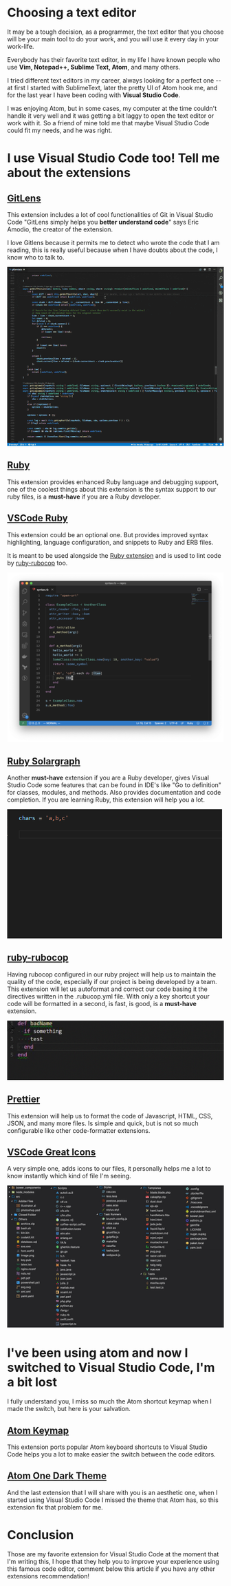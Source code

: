 # Choosing a text editor

It may be a tough decision, as a programmer, the text editor that you choose will be your main tool to do your work, and you will use it every day in your work-life.

Everybody has their favorite text editor, in my life I have known people who use **Vim, Notepad++, Sublime Text, Atom**, and many others.

I tried different text editors in my career, always looking for a perfect one -- at first I started with SublimeText, later the pretty UI of Atom hook me, and for the last year I have been coding with **Visual Studio Code**.

I was enjoying Atom, but in some cases, my computer at the time couldn't handle it very well and it was getting a bit laggy to open the text editor or work with it. So a friend of mine told me that maybe Visual Studio Code could fit my needs, and he was right.

# I use Visual Studio Code too! Tell me about the extensions

## [GitLens](https://marketplace.visualstudio.com/items?itemName=eamodio.gitlens)

This extension includes a lot of cool functionalities of Git in Visual Studio Code "GitLens simply helps you **better understand code**" says Eric Amodio, the creator of the extension.

I love Gitlens because it permits me to detect who wrote the code that I am reading, this is really useful because when I have doubts about the code, I know who to talk to.

![Gitlens](images/gitlens-preview.gif)

## [Ruby](https://marketplace.visualstudio.com/items?itemName=rebornix.Ruby)

This extension provides enhanced Ruby language and debugging support, one of the coolest things about this extension is the syntax support to our ruby files, is a **must-have** if you are a Ruby developer.

## [VSCode Ruby](https://marketplace.visualstudio.com/items?itemName=wingrunr21.vscode-ruby)

This extension could be an optional one. But provides improved syntax highlighting, language configuration, and snippets to Ruby and ERB files.

It is meant to be used alongside the [Ruby extension](https://marketplace.visualstudio.com/items?itemName=rebornix.Ruby) and is used to lint code by [ruby-rubocop](https://marketplace.visualstudio.com/items?itemName=misogi.ruby-rubocop) too.

![VSCode Ruby](images/vsrubycode.png)

## [Ruby Solargraph](https://marketplace.visualstudio.com/items?itemName=castwide.solargraph)

Another **must-have** extension if you are a Ruby developer, gives Visual Studio Code some features that can be found in IDE's like "Go to definition" for classes, modules, and methods. Also provides documentation and code completion. If you are learning Ruby, this extension will help you a lot.

![Ruby Solargraph](images/rubysolargraph.gif)

## [ruby-rubocop](https://marketplace.visualstudio.com/items?itemName=misogi.ruby-rubocop)

Having rubocop configured in our ruby project will help us to maintain the quality of the code, especially if our project is being developed by a team. This extension will let us autoformat and correct our code basing it the directives written in the .rubucop.yml file. With only a key shortcut your code will be formatted in a second, is fast, is good, is a **must-have** extension.

![Ruby Solargraph](images/rubyrubocop.gif)

## [Prettier](https://marketplace.visualstudio.com/items?itemName=esbenp.prettier-vscode)

This extension will help us to format the code of Javascript, HTML, CSS, JSON, and many more files. Is simple and quick, but is not so much configurable like other code-formatter extensions.

## [VSCode Great Icons](https://marketplace.visualstudio.com/items?itemName=emmanuelbeziat.vscode-great-icons)

A very simple one, adds icons to our files, it personally helps me a lot to know instantly which kind of file I'm seeing.

![VSCode Great Icons](images/vscodegreaticons.jpg)


# I&#39;ve been using atom and now I switched to Visual Studio Code, I&#39;m a bit lost

I fully understand you, I miss so much the Atom shortcut keymap when I made the switch, but here is your salvation.

## [Atom Keymap](https://marketplace.visualstudio.com/items?itemName=ms-vscode.atom-keybindings)

This extension ports popular Atom keyboard shortcuts to Visual Studio Code helps you a lot to make easier the switch between the code editors.

## [Atom One Dark Theme](https://marketplace.visualstudio.com/items?itemName=akamud.vscode-theme-onedark)

And the last extension that I will share with you is an aesthetic one, when I started using Visual Studio Code I missed the theme that Atom has, so this extension fix that problem for me.

# Conclusion

Those are my favorite extension for Visual Studio Code at the moment that I'm writing this, I hope that they help you to improve your experience using this famous code editor, comment below this article if you have any other extensions recommendation!
